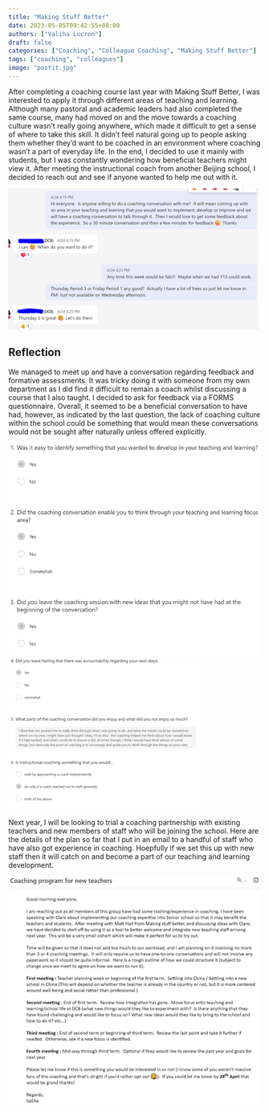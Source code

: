 ```yaml
---
title: "Making Stuff Better"
date: 2023-05-05T09:42:55+08:00
authors: ["Valiha Lucron"] 
draft: false
categories: ["Coaching", "Colleague Coaching", "Making Stuff Better"]
tags: ["coaching", "colleagues"]
image: "postit.jpg"
---
```


After completing a coaching course last year with Making Stuff Better, I was interested to apply it through different areas of teaching and learning.  Although many pastoral and academic leaders had also completed the same course, many had moved on and the move towards a coaching culture wasn’t really going anywhere, which made it difficult to get a sense of where to take this skill.  It didn’t feel natural going up to people asking them whether they’d want to be coached in an environment where coaching wasn’t a part of everyday life.  In the end, I decided to use it mainly with students, but I was constantly wondering how beneficial teachers might view it.  After meeting the instructional coach from another Beijing school, I decided to reach out and see if anyone wanted to help me out with it.

![Teams conversion with a coworker](images/Picture1.png)

## Reflection

We managed to meet up and have a conversation regarding feedback and formative assessments.  It was tricky doing it with someone from my own department as I did find it difficult to remain a coach whilst discussing a course that I also taught.  I decided to ask for feedback via a FORMS questionnaire.   Overall, it seemed to be a beneficial conversation to have had, however, as indicated by the last question, the lack of coaching culture within the school could be something that would mean these conversations would not be sought after naturally unless offered explicitly.

![Screenshot of a coaching feedback form](images/Picture2.png)
![Screenshot of a coaching feedback form](images/Picture3.png)

Next year, I will be looking to trial a coaching partnership with existing teachers and new members of staff who will be joining the school. Here are the details of the plan so far that I put in an email to a handful of staff who have also got experience in coaching.  Hoepfully if we set this up with new staff then it will catch on and become a part of our teaching and learning development.

![Screenshot of the coaching plan for next year](images/Picture4.png)